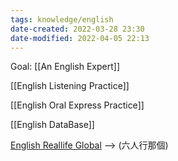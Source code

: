 ```yaml
---
tags: knowledge/english
date-created: 2022-03-28 23:30
date-modified: 2022-04-05 22:13
---
```


Goal:  [[An English Expert]] 


[[English Listening Practice]]

[[English Oral Express Practice]]

[[English DataBase]]

[English Reallife Global](https://reallifeenglish.teachable.com/courses/enrolled/472352) -->  (六人行那個)